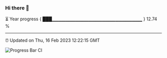 ### Hi there 👋

⏳ Year progress { ███▁▁▁▁▁▁▁▁▁▁▁▁▁▁▁▁▁▁▁▁▁▁▁▁▁▁▁ } 12.74 %

---

⏰ Updated on Thu, 16 Feb 2023 12:22:15 GMT

![Progress Bar CI](https://github.com/liununu/liununu/workflows/Progress%20Bar%20CI/badge.svg)

